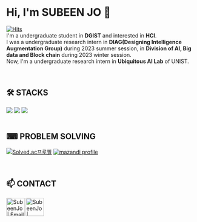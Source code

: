 <!-- 참고
https://velog.io/@imysh578/github-Profile-%EA%BE%B8%EB%AF%B8%EA%B8%B0
-->

# Hi, I'm SUBEEN JO 👋

<!-- 방문자수 -->
<!-- https://hits.seeyoufarm.com/ -->
[![Hits](https://hits.seeyoufarm.com/api/count/incr/badge.svg?url=https%3A%2F%2Fgithub.com%2Fjsb0813&count_bg=%23D5D5D5&title_bg=%23FFCC5E&icon=&icon_color=%23E7E7E7&title=hits&edge_flat=false)](https://hits.seeyoufarm.com)
</br>I'm a undergraduate student in **DGIST** and interested in **HCI**.
</br>I was a undergraduate research intern in **DIAG(Designing Intelligence Augmentation Group)** during 2023 summer session, in **Division of AI, Big data and Block chain** during 2023 winter session.
</br>Now, I'm a undergraduate research intern in **Ubiquitous AI Lab** of UNIST.

</br>

## 🛠 STACKS
<!-- https://shields.io/ -->
<!-- https://github.com/Envoy-VC/awesome-badges -->
<div>
<img src="https://img.shields.io/badge/Python-3776AB?style=flat-square&logo=Python&logoColor=white"/>
<img src="https://img.shields.io/badge/C-00599C?style=flat-square&logo=c&logoColor=white"/>
<img src="https://img.shields.io/badge/C%2B%2B-00599C?style=flat-square&logo=c%2B%2B&logoColor=white"/>
</div>

<!-- 깃허브 사용 언어 통계 -->
<!-- https://github.com/anuraghazra/github-readme-stats/blob/master/docs/readme_kr.md -->
<!-- [Top Langs](https://github-readme-stats.vercel.app/api/top-langs/?username=jsb0813&layout=compact&theme=dark) -->

</br>

## ⌨ PROBLEM SOLVING
<!-- 백준 티어 -->
[![Solved.ac프로필](http://mazassumnida.wtf/api/v2/generate_badge?boj=jsbhaha)](https://solved.ac/jsbhaha)
</a>
  <a href="https://solved.ac/jsbhaha" target="_blank">
    <img src="http://mazandi.herokuapp.com/api?handle=jsbhaha&theme=dark" alt="mazandi profile">
</a>

</br>

## 📫 CONTACT
<!-- https://icons8.com/ -->
[<img align="left" alt="SubeenJo | Email" width="48px" src="https://img.icons8.com/fluency/48/mail--v1.png" />][email]
[<img align="left" alt="SubeenJo | LinkedIn" width="48px" src="https://img.icons8.com/color/48/000000/linkedin.png" />][linkedin]

[email]: subeenjo@dgist.ac.kr
[linkedin]: https://linkedin.com/in/subeenjo
